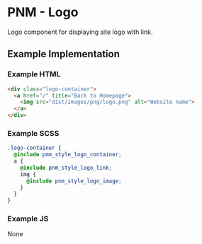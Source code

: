 # PNM - Logo

Logo component for displaying site logo with link.

## Example Implementation

### Example HTML
```html
<div class="logo-container">
  <a href="/" title="Back to Homepage">
    <img src="dist/images/png/logo.png" alt="Website name">
  </a>
</div>
```

### Example SCSS
```scss
.logo-container {
  @include pnm_style_logo_container;
  a {
    @include pnm_style_logo_link;
    img {
      @include pnm_style_logo_image;
    }
  }
}
```

### Example JS
None
